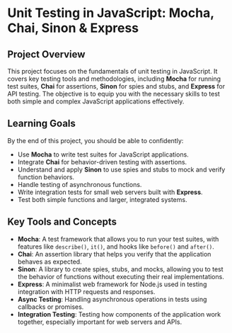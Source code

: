 # Unit Testing in JavaScript: Mocha, Chai, Sinon & Express

## Project Overview

This project focuses on the fundamentals of unit testing in JavaScript. It covers key testing tools and methodologies, including **Mocha** for running test suites, **Chai** for assertions, **Sinon** for spies and stubs, and **Express** for API testing. The objective is to equip you with the necessary skills to test both simple and complex JavaScript applications effectively.

## Learning Goals

By the end of this project, you should be able to confidently:

- Use **Mocha** to write test suites for JavaScript applications.
- Integrate **Chai** for behavior-driven testing with assertions.
- Understand and apply **Sinon** to use spies and stubs to mock and verify function behaviors.
- Handle testing of asynchronous functions.
- Write integration tests for small web servers built with **Express**.
- Test both simple functions and larger, integrated systems.

## Key Tools and Concepts

- **Mocha**: A test framework that allows you to run your test suites, with features like `describe()`, `it()`, and hooks like `before()` and `after()`.
- **Chai**: An assertion library that helps you verify that the application behaves as expected.
- **Sinon**: A library to create spies, stubs, and mocks, allowing you to test the behavior of functions without executing their real implementations.
- **Express**: A minimalist web framework for Node.js used in testing integration with HTTP requests and responses.
- **Async Testing**: Handling asynchronous operations in tests using callbacks or promises.
- **Integration Testing**: Testing how components of the application work together, especially important for web servers and APIs.

